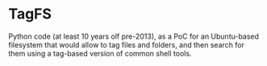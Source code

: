 # TagFS

Python code (at least 10 years olf pre-2013), as a PoC for an Ubuntu-based filesystem that would allow to tag files and folders, and then search for them using a tag-based version of common shell tools.